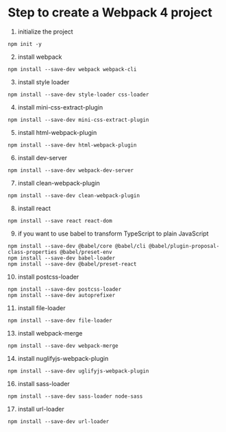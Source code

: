 # Step to create a Webpack 4 project
1. initialize the project
  ```
  npm init -y
  ```
2. install webpack
  ```
  npm install --save-dev webpack webpack-cli
  ```
3. install style loader
  ```
  npm install --save-dev style-loader css-loader
  ```
4. install mini-css-extract-plugin
  ```
  npm install --save-dev mini-css-extract-plugin
  ```
5. install html-webpack-plugin
  ```
  npm install --save-dev html-webpack-plugin
  ```
6. install dev-server
  ```
  npm install --save-dev webpack-dev-server
  ```
7. install clean-webpack-plugin
  ```
  npm install --save-dev clean-webpack-plugin
  ```
8. install react
  ```
  npm install --save react react-dom
  ```
9. if you want to use babel to transform TypeScript to plain JavaScript 
  ```
  npm install --save-dev @babel/core @babel/cli @babel/plugin-proposal-class-properties @babel/preset-env
  npm install --save-dev babel-loader
  npm install --save-dev @babel/preset-react
  ```
10. install postcss-loader
  ```
  npm install --save-dev postcss-loader
  npm install --save-dev autoprefixer
  ```
11. install file-loader
  ```
  npm install --save-dev file-loader
  ```
13. install webpack-merge
  ```
  npm install --save-dev webpack-merge
  ```
14. install nuglifyjs-webpack-plugin
  ```
  npm install --save-dev uglifyjs-webpack-plugin
  ```
16. install sass-loader
  ```
  npm install --save-dev sass-loader node-sass
  ```
17. install url-loader
  ```
  npm install --save-dev url-loader
  ```